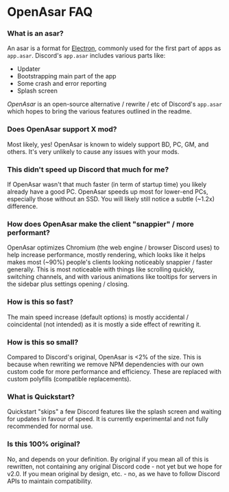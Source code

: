 # OpenAsar FAQ

### What is an asar?
An asar is a format for [Electron](https://electronjs.org), commonly used for the first part of apps as `app.asar`. Discord's `app.asar` includes various parts like:
- Updater
- Bootstrapping main part of the app
- Some crash and error reporting
- Splash screen

*OpenAsar* is an open-source alternative / rewrite / etc of Discord's `app.asar` which hopes to bring the various features outlined in the readme.

### Does OpenAsar support X mod?
Most likely, yes! OpenAsar is known to widely support BD, PC, GM, and others. It's very unlikely to cause any issues with your mods.

### This didn't speed up Discord that much for me?
If OpenAsar wasn't that much faster (in term of startup time) you likely already have a good PC. OpenAsar speeds up most for lower-end PCs, especially those without an SSD. You will likely still notice a subtle (~1.2x) difference.

### How does OpenAsar make the client "snappier" / more performant?
OpenAsar optimizes Chromium (the web engine / browser Discord uses) to help increase performance, mostly rendering, which looks like it helps makes most (~90%) people's clients looking noticeably snappier / faster generally. This is most noticeable with things like scrolling quickly, switching channels, and with various animations like tooltips for servers in the sidebar plus settings opening / closing.

### How is this so fast?
The main speed increase (default options) is mostly accidental / coincidental (not intended) as it is mostly a side effect of rewriting it.

### How is this so small?
Compared to Discord's original, OpenAsar is <2% of the size. This is because when rewriting we remove NPM dependencies with our own custom code for more performance and efficiency. These are replaced with custom polyfills (compatible replacements).

### What is Quickstart?
Quickstart "skips" a few Discord features like the splash screen and waiting for updates in favour of speed. It is currently experimental and not fully recommended for normal use.

### Is this 100% original?
No, and depends on your definition. By original if you mean all of this is rewritten, not containing any original Discord code - not yet but we hope for v2.0. If you mean original by design, etc. - no, as we have to follow Discord APIs to maintain compatibility.